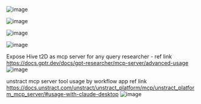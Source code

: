 ![image](https://github.com/user-attachments/assets/f3cbb975-6cb2-473d-a287-2f4a84429e8c)




![image](https://github.com/user-attachments/assets/3c06ed26-f2f3-445b-9867-c562796a06dd)



![image](https://github.com/user-attachments/assets/8e2043e5-98e0-4f9f-be91-f75c540499cd)



![image](https://github.com/user-attachments/assets/4dbdc9b3-ee0c-4b50-9558-02998902557d)



Expose Hive t2D as mcp server for any query researcher   - ref link https://docs.gptr.dev/docs/gpt-researcher/mcp-server/advanced-usage
![image](https://github.com/user-attachments/assets/34f262c2-7060-484e-b4d7-3f5851c0e457)


unstract mcp server tool usage by workflow app ref link https://docs.unstract.com/unstract/unstract_platform/mcp/unstract_platform_mcp_server/#usage-with-claude-desktop
![image](https://github.com/user-attachments/assets/a5b46f72-edd3-49c3-b324-36f3e368d582)
